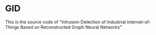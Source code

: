 # GID
This is the source code of "Intrusion Detection of Industrial Internet-of-Things Based on Reconstructed Graph Neural Networks"
